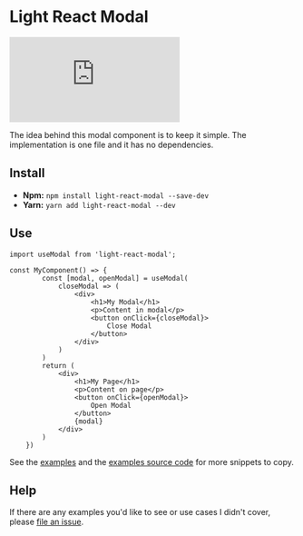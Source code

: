 # Light React Modal

![gzip size](http://img.badgesize.io/https://unpkg.com/light-react-modal/dist/index.js?compression=gzip)

The idea behind this modal component is to keep it simple. The implementation is one file and it has no dependencies.

## Install

-   **Npm:** `npm install light-react-modal --save-dev`
-   **Yarn:** `yarn add light-react-modal --dev`

## Use

```
import useModal from 'light-react-modal';

const MyComponent() => {
        const [modal, openModal] = useModal(
            closeModal => (
                <div>
                    <h1>My Modal</h1>
                    <p>Content in modal</p>
                    <button onClick={closeModal}>
                        Close Modal
                    </button>
                </div>
            )
        )
        return (
            <div>
                <h1>My Page</h1>
                <p>Content on page</p>
                <button onClick={openModal}>
                    Open Modal
                </button>
                {modal}
            </div>
        )
    })
```

See the [examples](https://benshope.github.io/light-react-modal) and the [examples source code](https://github.com/benshope/light-react-modal/blob/master/stories.js) for more snippets to copy.

## Help

If there are any examples you'd like to see or use cases I didn't cover, please [file an issue](https://github.com/benshope/light-react-modal/issues/new).
